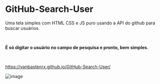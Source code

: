 # GitHub-Search-User
Uma tela simples com HTML CSS e JS puro usando a API do github para buscar usuários.

<br>

<strong>É só digitar o usuário no campo de pesquisa e pronto, bem simples.</strong>

<br>

https://vanbastenrx.github.io/GitHub-Search-User/
<br>

![image](https://user-images.githubusercontent.com/77644858/183771862-13db4d5f-4787-438a-8683-174e861eef4d.png)
